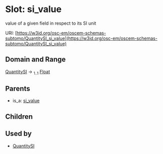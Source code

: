 
# Slot: si_value

value of a given field in respect to its SI unit

URI: [https://w3id.org/osc-em/oscem-schemas-subtomo/QuantitySI_si_value](https://w3id.org/osc-em/oscem-schemas-subtomo/QuantitySI_si_value)


## Domain and Range

[QuantitySI](QuantitySI.md) &#8594;  <sub>1..1</sub> [Float](types/Float.md)

## Parents

 *  is_a: [si_value](si_value.md)

## Children


## Used by

 * [QuantitySI](QuantitySI.md)
